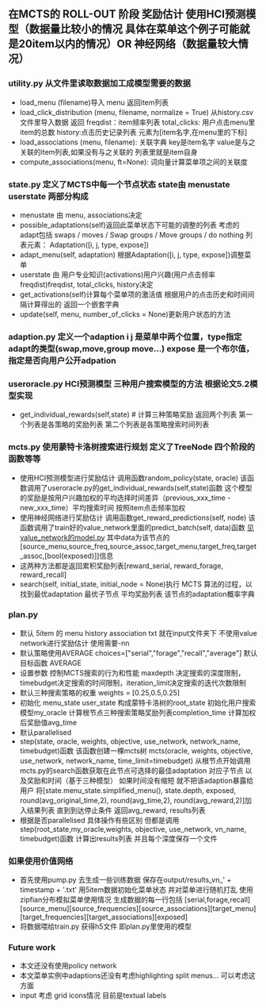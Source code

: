 ## 在MCTS的 ROLL-OUT 阶段 奖励估计 使用HCI预测模型（数据量比较小的情况 具体在菜单这个例子可能就是20item以内的情况）OR 神经网络（数据量较大情况）
### utility.py 从文件里读取数据加工成模型需要的数据
* load_menu (filename)导入 menu 返回item列表
* load_click_distribution (menu, filename, normalize = True) 从history.csv文件里导入数据 
  返回 freqdist：item频率列表  total_clicks: 用户点击menu里item的总数 history:点击历史记录列表 元素为[item名字,在menu里的下标]
* load_associations (menu, filename): 关联字典 key是item名字 value是与之关联的item列表,如果没有与之关联的 列表里就是item自身
* compute_associations(menu, ft=None): 词向量计算菜单项之间的关联度 
### state.py 定义了MCTS中每一个节点状态 state由 menustate userstate 两部分构成
* menustate 由 menu, associations决定 
* possible_adaptations(self)返回此菜单状态下可能的调整的列表 考虑的adapt包括 swaps / moves / Swap groups / Move groups / do nothing
  列表元素： Adaptation([i, j, type, expose])
* adapt_menu(self, adaptation) 根据Adaptation([i, j, type, expose])调整菜单
* userstate 由 用户专业知识(activations)用户兴趣(用户点击频率freqdist)freqdist, total_clicks, history决定
* get_activations(self)计算每个菜单项的激活值 根据用户的点击历史和时间间隔计算得出的 返回一个嵌套字典
* update(self, menu, number_of_clicks = None)更新用户状态的方法
### adaption.py 定义一个adaption  i j 是菜单中两个位置，type指定adapt的类型(swap,move,group move...) expose 是一个布尔值，指定是否向用户公开adpation
### useroracle.py HCI预测模型 三种用户搜索模型的方法 根据论文5.2模型实现
* get_individual_rewards(self,state)  # 计算三种策略奖励 返回两个列表 第一个列表是各策略的奖励列表 第二个列表是各策略搜索时间列表
### mcts.py 使用蒙特卡洛树搜索进行规划 定义了TreeNode 四个阶段的函数等等
* 使用HCI预测模型进行奖励估计 调用函数random_policy(state, oracle)  该函数调用了useroracle.py的get_individual_rewards(self,state)函数
  这个模型的奖励是按用户兴趣加权的平均选择时间差异（previous_xxx_time - new_xxx_time）平均搜索时间 按照item点击频率加权
* 使用神经网络进行奖励估计 调用函数get_reward_predictions(self, node) 该函数调用了train好的value_network里面的predict_batch(self, data)函数
  [见value_network的model.py](./value_network/model.py)
  其中data为该节点的[source_menu,source_freq,source_assoc,target_menu,target_freq,target_assoc,[bool(exposed)]]信息
* 这两种方法都是返回累积奖励列表[reward_serial, reward_forage, reward_recall] 
* search(self, initial_state, initial_node = None)执行 MCTS 算法的过程，以找到最优adaptation 最优子节点 平均奖励列表 该节点的adaptation概率字典
### plan.py 
* 默认 5item 的 menu history association txt 就在input文件夹下 不使用value network进行奖励估计 使用需要-nn
* 默认策略使用AVERAGE choices=["serial","forage","recall","average"] 默认目标函数 AVERAGE
* 设置参数  控制MCTS搜索的行为和性能 maxdepth 决定搜索的深度限制，timebudget决定搜索的时间限制，iteration_limit决定搜索的迭代次数限制
* 默认三种搜索策略的权重 weights = [0.25,0.5,0.25]
* 初始化 menu_state user_state 构成蒙特卡洛树的root_state 初始化用户搜索模型my_oracle 计算根节点三种搜索策略奖励列表completion_time 
  计算加权后奖励值avg_time
* 默认parallelised
* step(state, oracle, weights, objective, use_network, network_name, timebudget)函数
  该函数创建一棵mcts树 mcts(oracle, weights, objective, use_network, network_name, time_limit=timebudget)
  从根节点开始调用mcts.py的search函数获取在此节点可选择的最佳adaptation 对应子节点 以及奖励和时间（基于三种模型）
  如果时间没有缩短 就不把该adaption暴露给用户 
  将[state.menu_state.simplified_menu(), state.depth, exposed, round(avg_original_time,2), round(avg_time,2), round(avg_reward,2)]加入结果列表
  直到到达停止条件 返回avg_reward, results列表
* 根据是否parallelised 具体操作有些区别 但都是调用step(root_state,my_oracle,weights, objective, use_network, vn_name, timebudget)函数 计算出results列表 并且每个深度保存一个文件
### 如果使用价值网络
* 首先使用pump.py 去生成一些训练数据 保存在output/results_vn_' + timestamp + '.txt'
  用5item数据初始化菜单状态 并对菜单进行随机打乱 使用zipfian分布模拟菜单使用情况 生成数据的每一行包括
[serial,forage,recall][source_menu][source_frequencies][source_associations][target_menu][target_frequencies][target_associations][exposed]
* 将数据喂给train.py 获得h5文件 即plan.py里使用的模型
### Future work
* 本文还没有使用policy network
* 本文菜单实例中adaptions还没有考虑highlighting split menus... 可以考虑这方面
* input 考虑 grid icons情况 目前是textual labels
